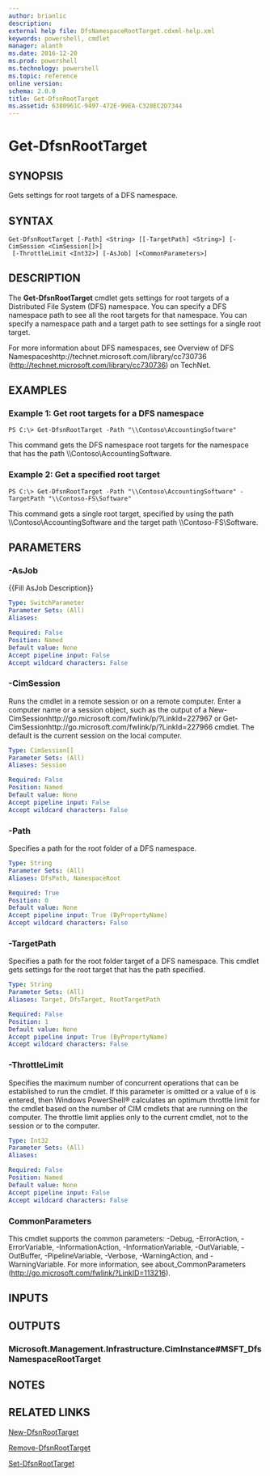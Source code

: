 ```yaml
---
author: brianlic
description: 
external help file: DfsNamespaceRootTarget.cdxml-help.xml
keywords: powershell, cmdlet
manager: alanth
ms.date: 2016-12-20
ms.prod: powershell
ms.technology: powershell
ms.topic: reference
online version: 
schema: 2.0.0
title: Get-DfsnRootTarget
ms.assetid: 6380961C-9497-472E-99EA-C328EC2D7344
---
```


# Get-DfsnRootTarget

## SYNOPSIS
Gets settings for root targets of a DFS namespace.

## SYNTAX

```
Get-DfsnRootTarget [-Path] <String> [[-TargetPath] <String>] [-CimSession <CimSession[]>]
 [-ThrottleLimit <Int32>] [-AsJob] [<CommonParameters>]
```

## DESCRIPTION
The **Get-DfsnRootTarget** cmdlet gets settings for root targets of a Distributed File System (DFS) namespace.
You can specify a DFS namespace path to see all the root targets for that namespace.
You can specify a namespace path and a target path to see settings for a single root target.

For more information about DFS namespaces, see Overview of DFS Namespaceshttp://technet.microsoft.com/library/cc730736 (http://technet.microsoft.com/library/cc730736) on TechNet.

## EXAMPLES

### Example 1: Get root targets for a DFS namespace
```
PS C:\> Get-DfsnRootTarget -Path "\\Contoso\AccountingSoftware"
```

This command gets the DFS namespace root targets for the namespace that has the path \\\\Contoso\AccountingSoftware.

### Example 2: Get a specified root target
```
PS C:\> Get-DfsnRootTarget -Path "\\Contoso\AccountingSoftware" -TargetPath "\\Contoso-FS\Software"
```

This command gets a single root target, specified by using the path \\\\Contoso\AccountingSoftware and the target path \\\\Contoso-FS\Software.

## PARAMETERS

### -AsJob
{{Fill AsJob Description}}

```yaml
Type: SwitchParameter
Parameter Sets: (All)
Aliases: 

Required: False
Position: Named
Default value: None
Accept pipeline input: False
Accept wildcard characters: False
```

### -CimSession
Runs the cmdlet in a remote session or on a remote computer.
Enter a computer name or a session object, such as the output of a New-CimSessionhttp://go.microsoft.com/fwlink/p/?LinkId=227967 or Get-CimSessionhttp://go.microsoft.com/fwlink/p/?LinkId=227966 cmdlet.
The default is the current session on the local computer.

```yaml
Type: CimSession[]
Parameter Sets: (All)
Aliases: Session

Required: False
Position: Named
Default value: None
Accept pipeline input: False
Accept wildcard characters: False
```

### -Path
Specifies a path for the root folder of a DFS namespace.

```yaml
Type: String
Parameter Sets: (All)
Aliases: DfsPath, NamespaceRoot

Required: True
Position: 0
Default value: None
Accept pipeline input: True (ByPropertyName)
Accept wildcard characters: False
```

### -TargetPath
Specifies a path for the root folder target of a DFS namespace.
This cmdlet gets settings for the root target that has the path specified.

```yaml
Type: String
Parameter Sets: (All)
Aliases: Target, DfsTarget, RootTargetPath

Required: False
Position: 1
Default value: None
Accept pipeline input: True (ByPropertyName)
Accept wildcard characters: False
```

### -ThrottleLimit
Specifies the maximum number of concurrent operations that can be established to run the cmdlet.
If this parameter is omitted or a value of `0` is entered, then Windows PowerShell® calculates an optimum throttle limit for the cmdlet based on the number of CIM cmdlets that are running on the computer.
The throttle limit applies only to the current cmdlet, not to the session or to the computer.

```yaml
Type: Int32
Parameter Sets: (All)
Aliases: 

Required: False
Position: Named
Default value: None
Accept pipeline input: False
Accept wildcard characters: False
```

### CommonParameters
This cmdlet supports the common parameters: -Debug, -ErrorAction, -ErrorVariable, -InformationAction, -InformationVariable, -OutVariable, -OutBuffer, -PipelineVariable, -Verbose, -WarningAction, and -WarningVariable. For more information, see about_CommonParameters (http://go.microsoft.com/fwlink/?LinkID=113216).

## INPUTS

## OUTPUTS

### Microsoft.Management.Infrastructure.CimInstance#MSFT_DfsNamespaceRootTarget

## NOTES

## RELATED LINKS

[New-DfsnRootTarget](./New-DfsnRootTarget.md)

[Remove-DfsnRootTarget](./Remove-DfsnRootTarget.md)

[Set-DfsnRootTarget](./Set-DfsnRootTarget.md)

